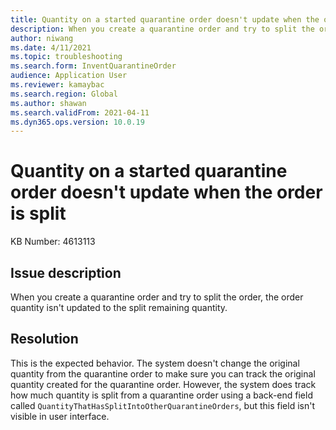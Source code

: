 ```yaml
---
title: Quantity on a started quarantine order doesn't update when the order is split
description: When you create a quarantine order and try to split the order, the order quantity isn't updated to the split remaining quantity.
author: niwang
ms.date: 4/11/2021
ms.topic: troubleshooting
ms.search.form: InventQuarantineOrder
audience: Application User
ms.reviewer: kamaybac
ms.search.region: Global
ms.author: shawan
ms.search.validFrom: 2021-04-11
ms.dyn365.ops.version: 10.0.19
---
```


# Quantity on a started quarantine order doesn't update when the order is split

KB Number: 4613113

## Issue description

When you create a quarantine order and try to split the order, the order quantity isn't updated to the split remaining quantity.

## Resolution

This is the expected behavior. The system doesn't change the original quantity from the quarantine order to make sure you can track the original quantity created for the quarantine order. However, the system does track how much quantity is split from a quarantine order using a back-end field called `QuantityThatHasSplitIntoOtherQuarantineOrders`, but this field isn't visible in user interface.
